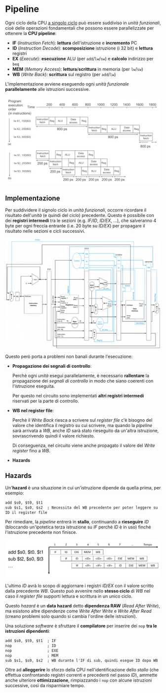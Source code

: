 # Pipeline

Ogni ciclo della CPU [a singolo ciclo](../../ct0615-1/07/README.md#circuito-a-singolo-ciclo) può essere suddiviso in _unità funzionali_, cioè delle operazioni fondamentali che possono essere parallelizzate per ottenere la **CPU pipeline**:
- **IF** (_Instruction Fetch_): **lettura** dell'istruzione e **incremento** PC
- **ID** (_Instruction Decode_): **scomposizione** istruzione (i 32 bit) e **lettura** registri
- **EX** (_Execute_): **esecuzione** ALU (per `add`/`lw`/`sw`) e **calcolo** indirizzo per `beq`
- **MEM** (_Memory Access_): **lettura**/**scrittura** in memoria (per `lw`/`sw`)
- **WB** (_Write Back_): **scrittura** sul registro (per `add`/`lw`)

L'implementazione avviene eseguendo ogni _unità funzionale_ **parallelamente** alle istruzioni successive.

![Diagramma dei tempi ridotti dalla struttura pipeline](assets/01.png)

## Implementazione

Per suddividere il signolo ciclo in _unità funzionali_, occorre ricordare il risultato dell'_unità_ (e quindi del ciclo) precedente.
Questo è possibile con dei **registri intermedi** tra le sezioni (e.g. _IF/ID_, _ID/EX_, ...), che salveranno 4 byte per ogni freccia entrante (i.e. 20 byte su _ID/EX_) per propagare il risultato nelle sezioni e cicli successivi.

![Schema circuito della CPU pipeline](assets/02.png)

Questo però porta a problemi non banali durante l'esecuzione:

- **Propagazione dei segnali di controllo**:

	Perchè ogni _unità_ esegui parallelamente, è necessario **rallentare** la propagazione dei _segnali di controllo_ in modo che siano coerenti con l'istruzione eseguita.

	Per questo nel circuito sono implementati **altri registri intermedi** riservati per la parte di controllo.

- **WB nel register file**:

	Perchè il _Write Back_ riesca a scrivere sul _register file_ c'è bisogno del valore che identifica il registro su cui scrivere, ma quando la _pipeline_ sarà arrivata a _WB_, anche _ID_ sarà stato rieseguito da un'altra istruzione, sovrascrivendo quindi il valore richiesto.

	Di conseguenza, nel circuito viene anche propagato il valore del _Write register_ fino a _WB_.

- **Hazards**

## Hazards

Un'**hazard** è una situazione in cui un'istruzione dipende da quella prima, per esempio:
```x86asm
add $s0, $t0, $t1
sub $s1, $s0, $s2  ; Necessita del WB precedente per poter leggere su ID il register file
```

Per rimediare, la _pipeline_ entrerà in **stallo**, continuando a **rieseguire** _ID_ (bloccando un'ipotetica terza istruzione su _IF_ perchè _ID_ è in uso) finché l'istruzione precedente non finisce.

![Diagramma di dipendenza Read After Write](assets/03.png)

L'ultimo _ID_ avrà lo scopo di aggiornare i registri _ID/EX_ con il valore scritto dalla precedente _WB_.
Questo può avvenire nello **stesso ciclo** di _WB_ nel caso il _register file_ supporti lettura e scrittura in un unico ciclo.

Questo _hazard_ è un **data hazard** detto **dipendenza RAW** (_Read After Write_), ma esistono altre dipendenze come _Write After Write_ e _Write After Read_ (creano problemi solo quando si cambia l'ordine delle istruzioni).

Una soluzione _software_ è sfruttare il **compilatore** per inserire dei `nop` **tra le istruzioni dipendenti**:

```x86asm
add $s0, $t0, $t1  ; IF
nop                ; ID
nop                ; EXE
nop                ; MEM
sub $s1, $s0, $s2  ; WB durante l'IF di sub, quindi esegue ID dopo WB
```

Oltre ad **alleggerire** lo sforzo della CPU nell'identificazione dello _stallo_ (che effettua confrontando registri correnti e precedenti nel passo _ID_), ammette anche ulteriore **ottimizzazione**, rimpiazzando i `nop` con alcune istruzioni successive, così da risparmiare tempo.
